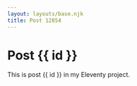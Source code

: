 ```yaml
---
layout: layouts/base.njk
title: Post 12854
---
```


# Post {{ id }}

This is post {{ id }} in my Eleventy project.
